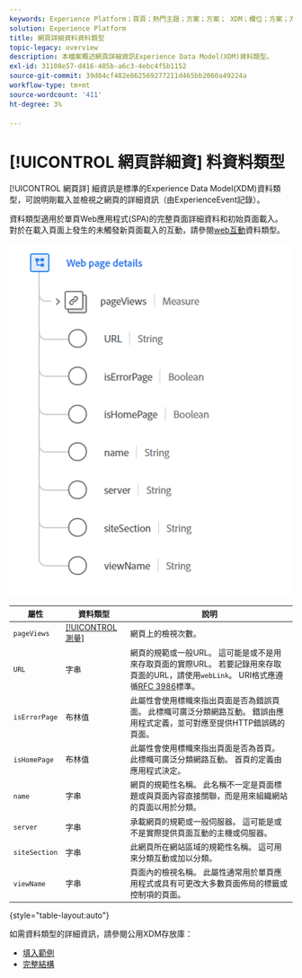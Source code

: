 ```yaml
---
keywords: Experience Platform；首頁；熱門主題；方案；方案； XDM；欄位；方案；方案；網頁詳細資訊；資料類型；資料類型；網頁
solution: Experience Platform
title: 網頁詳細資料資料類型
topic-legacy: overview
description: 本檔案概述網頁詳細資訊Experience Data Model(XDM)資料類型。
exl-id: 31108e57-d416-485b-a6c3-4ebc4f5b1152
source-git-commit: 39d04cf482e862569277211d465bb2060a49224a
workflow-type: tm+mt
source-wordcount: '411'
ht-degree: 3%

---
```


# [!UICONTROL 網頁詳細資] 料資料類型

[!UICONTROL 網頁詳] 細資訊是標準的Experience Data Model(XDM)資料類型，可說明剛載入並檢視之網頁的詳細資訊（由ExperienceEvent記錄）。

資料類型適用於單頁Web應用程式(SPA)的完整頁面詳細資料和初始頁面載入。 對於在載入頁面上發生的未觸發新頁面載入的互動，請參閱[web互動](./web-interactions.md)資料類型。

<img src="../images/data-types/web-page-details.PNG" width="500" /><br />

| 屬性 | 資料類型 | 說明 |
| --- | --- | --- |
| `pageViews` | [[!UICONTROL 測量]](./measure.md) | 網頁上的檢視次數。 |
| `URL` | 字串 | 網頁的規範或一般URL。 這可能是或不是用來存取頁面的實際URL。 若要記錄用來存取頁面的URL，請使用`webLink`。 URI格式應遵循[RFC 3986](https://tools.ietf.org/html/rfc3986)標準。 |
| `isErrorPage` | 布林值 | 此屬性會使用標幟來指出頁面是否為錯誤頁面。 此標幟可廣泛分類網路互動。 錯誤由應用程式定義，並可對應至提供HTTP錯誤碼的頁面。 |
| `isHomePage` | 布林值 | 此屬性會使用標幟來指出頁面是否為首頁。 此標幟可廣泛分類網路互動。 首頁的定義由應用程式決定。 |
| `name` | 字串 | 網頁的規範性名稱。 此名稱不一定是頁面標題或與頁面內容直接關聯，而是用來組織網站的頁面以用於分類。 |
| `server` | 字串 | 承載網頁的規範或一般伺服器。 這可能是或不是實際提供頁面互動的主機或伺服器。 |
| `siteSection` | 字串 | 此網頁所在網站區域的規範性名稱。 這可用來分類互動或加以分類。 |
| `viewName` | 字串 | 頁面內的檢視名稱。 此屬性通常用於單頁應用程式或具有可更改大多數頁面佈局的標籤或控制項的頁面。 |

{style=&quot;table-layout:auto&quot;}

如需資料類型的詳細資訊，請參閱公用XDM存放庫：

* [填入範例](https://github.com/adobe/xdm/blob/master/components/datatypes/web/webpagedetails.example.2.json)
* [完整結構](https://github.com/adobe/xdm/blob/master/components/datatypes/web/webpagedetails.schema.json)
